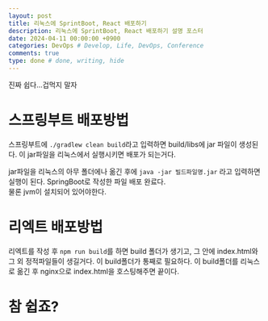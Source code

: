 ```yaml
---
layout: post
title: 리눅스에 SprintBoot, React 배포하기
description: 리눅스에 SprintBoot, React 배포하기 설명 포스터
date: 2024-04-11 00:00:00 +0900
categories: DevOps # Develop, Life, DevOps, Conference
comments: true
type: done # done, writing, hide
---
```


진짜 쉽다...겁먹지 말자

# 스프링부트 배포방법

스프링부트에 `./gradlew clean build`라고 입력하면 build/libs에 jar 파일이 생성된다.
이 jar파일을 리눅스에서 실행시키면 배포가 되는거다.

jar파일을 리눅스의 아무 폴더에나 옮긴 후에 `java -jar 빌드파일명.jar` 라고 입력하면 실행이 된다. SpringBoot로 작성한 파일 배포 완료다.  
물론 jvm이 설치되어 있어야한다.

# 리엑트 배포방법

리엑트를 작성 후 `npm run build`를 하면 build 폴더가 생기고, 그 안에 index.html와 그 외 정적파일들이 생길거다.
이 build폴더가 통째로 필요하다.
이 build폴더를 리눅스로 옮긴 후 nginx으로 index.html을 호스팅해주면 끝이다.

# 참 쉽죠?

